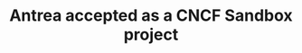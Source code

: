 ---
title: "Antrea accepted as a CNCF Sandbox project"
image: /img/cncf-sandbox-horizontal-color.svg
excerpt: Post by Antonin Bas and Jianjun Shen
author_name: "Antonin Bas, Jianjun Shen"
# author_url: https://www.google.com
author_avatar: /img/icon-antrea.png
categories: ['kubernetes','open-source','release']
# use "external" if you only want to drive users to a different blog post that lives outside this site.
external: https://blogs.vmware.com/opensource/2021/05/05/antrea-joins-cncf-sandbox/
# Tag should match author to drive author pages
tags: ['Antrea Team']
---